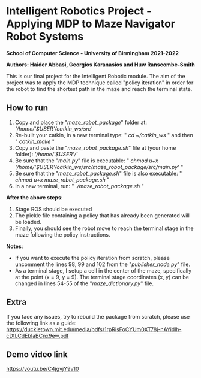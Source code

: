 # Intelligent Robotics Project - Applying MDP to Maze Navigator Robot Systems
**School of Computer Science - University of Birmingham 2021-2022**

**Authors: Haider Abbasi, Georgios Karanasios and Huw Ranscombe-Smith**

This is our final project for the Intelligent Robotic module. The aim of the project was to apply the MDP technique called "policy iteration" in order for the robot to find the shortest path in the maze and reach the terminal state.

## How to run
1. Copy and place the "_maze_robot_package_" folder at: _'/home/'$USER'/catkin_ws/src'_
2. Re-built your catkin, in a new terminal type: " _cd ~/catkin_ws_ " and then " _catkin_make_ "
3. Copy and paste the "_maze_robot_package.sh_" file at (your home folder): _'/home/'$USER'/'_
4. Be sure that the "_main.py_" file is executable: " _chmod u+x '/home/'$USER'/catkin_ws/src/maze_robot_package/src/main.py'_ "
5. Be sure that the "_maze_robot_package.sh_" file is also executable: " _chmod u+x maze_robot_package.sh_ "
6. In a new terminal, run: " _./maze_robot_package.sh_ "

**After the above steps**:
1. Stage ROS should be executed
2. The pickle file containing a policy that has already been generated will be loaded.
3. Finally, you should see the robot move to reach the terminal stage in the maze following the policy instructions.

**Notes**: 
* If you want to execute the policy iteration from scratch, please uncomment the lines 98, 99 and 102 from the "_publisher_node.py_" file.
* As a terminal stage, I setup a cell in the center of the maze, specifically at the point (x = 9, y = 9).
  The terminal stage coordinates (x, y) can be changed in lines 54-55 of the "_maze_dictionary.py_" file.

## Extra
If you face any issues, try to rebuild the package from scratch, please use the following link as a guide: 
https://duckietown.mit.edu/media/pdfs/1rpRisFoCYUm0XT78j-nAYidlh-cDtLCdEbIaBCnx9ew.pdf

## Demo video link
https://youtu.be/C4jgvjY9v10
